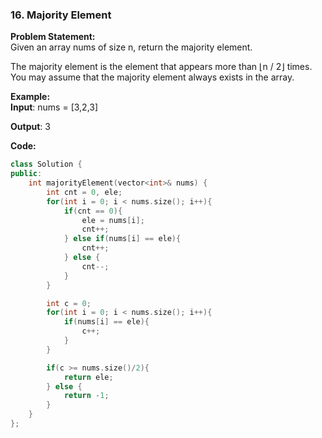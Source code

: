 ### 16. Majority Element

**Problem Statement:** <br/>
Given an array nums of size n, return the majority element.

The majority element is the element that appears more than ⌊n / 2⌋ times. You may assume that the majority element always exists in the array.

**Example:** <br/>
**Input**: nums = [3,2,3]

**Output**: 3


**Code:** <br/>
```cpp
class Solution {
public:
    int majorityElement(vector<int>& nums) {
        int cnt = 0, ele;
        for(int i = 0; i < nums.size(); i++){
            if(cnt == 0){
                ele = nums[i];
                cnt++;
            } else if(nums[i] == ele){
                cnt++;
            } else {
                cnt--;
            }
        }

        int c = 0;
        for(int i = 0; i < nums.size(); i++){
            if(nums[i] == ele){
                c++;
            }
        }

        if(c >= nums.size()/2){
            return ele;
        } else {
            return -1;
        }
    }
};
```